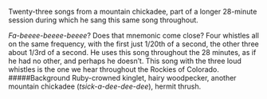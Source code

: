 Twenty-three songs from a mountain chickadee, part of a longer 28-minute session during which he sang this same song throughout. 

_Fa-beeee-beeee-beeee_? Does that mnemonic come close? Four whistles all on the same frequency, with the first just 1/20th of a second, the other three about 1/3rd of a second. He uses this song throughout the 28 minutes, as if he had no other, and perhaps he doesn’t. This song with the three loud whistles is the one we hear throughout the Rockies of Colorado.
#####Background
Ruby-crowned kinglet, hairy woodpecker, another mountain chickadee (_tsick-a-dee-dee-dee_), hermit thrush.

